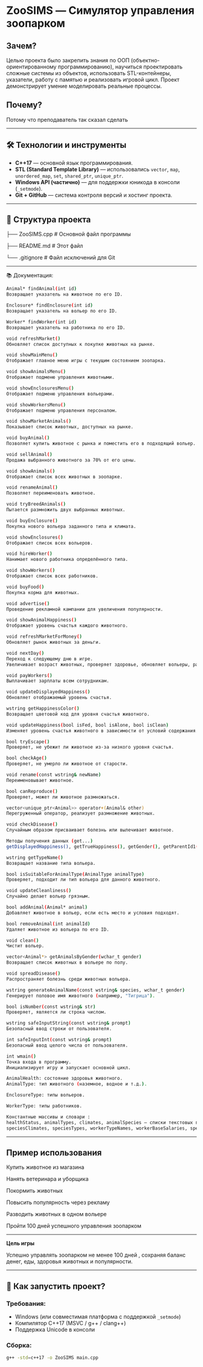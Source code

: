 # ZooSIMS — Симулятор управления зоопарком

## Зачем?
Целью проекта было закрепить знания по ООП (объектно-ориентированному программированию), научиться проектировать сложные системы из объектов, использовать STL-контейнеры, указатели, работу с памятью и реализовать игровой цикл. Проект демонстрирует умение моделировать реальные процессы.

## Почему?
Потому что преподаватель так сказал сделать 

---

## 🛠 Технологии и инструменты

- **C++17** — основной язык программирования.
- **STL (Standard Template Library)** — использовались `vector`, `map`, `unordered_map`, `set`, `shared_ptr`, `unique_ptr`.
- **Windows API (частично)** — для поддержки юникода в консоли (`_setmode`).
- **Git + GitHub** — система контроля версий и хостинг проекта.

---

## 📁 Структура проекта
├── ZooSIMS.cpp # Основной файл программы

├── README.md # Этот файл

└── .gitignore # Файл исключений для Git

---

📚 Документация: 
```bash
Animal* findAnimal(int id)
Возвращает указатель на животное по его ID.

Enclosure* findEnclosure(int id)
Возвращает указатель на вольер по его ID.

Worker* findWorker(int id)
Возвращает указатель на работника по его ID.

void refreshMarket()
Обновляет список доступных к покупке животных на рынке.

void showMainMenu()
Отображает главное меню игры с текущим состоянием зоопарка.

void showAnimalsMenu()
Отображает подменю управления животными.

void showEnclosuresMenu()
Отображает подменю управления вольерами.

void showWorkersMenu()
Отображает подменю управления персоналом.

void showMarketAnimals()
Показывает список животных, доступных на рынке.

void buyAnimal()
Позволяет купить животное с рынка и поместить его в подходящий вольер.

void sellAnimal()
Продажа выбранного животного за 70% от его цены.

void showAnimals()
Отображает список всех животных в зоопарке.

void renameAnimal()
Позволяет переименовать животное.

void tryBreedAnimals()
Пытается размножить двух выбранных животных.

void buyEnclosure()
Покупка нового вольера заданного типа и климата.

void showEnclosures()
Отображает список всех вольеров.

void hireWorker()
Нанимает нового работника определённого типа.

void showWorkers()
Отображает список всех работников.

void buyFood()
Покупка корма для животных.

void advertise()
Проведение рекламной кампании для увеличения популярности.

void showAnimalHappiness()
Отображает уровень счастья каждого животного.

void refreshMarketForMoney()
Обновляет рынок животных за деньги.

void nextDay()
Переход к следующему дню в игре.
Увеличивает возраст животных, проверяет здоровье, обновляет вольеры, работает персонал, рассчитывает доход и многое другое.

void payWorkers()
Выплачивает зарплаты всем сотрудникам.

void updateDisplayedHappiness()
Обновляет отображаемый уровень счастья.

wstring getHappinessColor()
Возвращает цветовой код для уровня счастья животного.

void updateHappiness(bool isFed, bool isAlone, bool isClean)
Изменяет уровень счастья животного в зависимости от условий содержания.

bool tryEscape()
Проверяет, не убежит ли животное из-за низкого уровня счастья.

bool checkAge()
Проверяет, не умерло ли животное от старости.

void rename(const wstring& newName)
Переименовывает животное.

bool canReproduce()
Проверяет, может ли животное размножаться.

vector<unique_ptr<Animal>> operator+(Animal& other)
Перегруженный оператор, реализует размножение животных.

void checkDisease()
Случайным образом присваивает болезнь или вылечивает животное.

Методы получения данных (get...)
getDisplayedHappiness(), getTrueHappiness(), getGender(), getParentId1(), getParentId2(), getIsAlive(), getSpecies(), getHealth(), getType()

wstring getTypeName()
Возвращает название типа вольера.

bool isSuitableForAnimalType(AnimalType animalType)
Проверяет, подходит ли тип вольера для данного животного.

void updateCleanliness()
Случайно делает вольер грязным.

bool addAnimal(Animal* animal)
Добавляет животное в вольер, если есть место и условия подходят.

bool removeAnimal(int animalId)
Удаляет животное из вольера по его ID.

void clean()
Чистит вольер.

vector<Animal*> getAnimalsByGender(wchar_t gender)
Возвращает список животных в вольере по полу.

void spreadDisease()
Распространяет болезнь среди животных вольера.

wstring generateAnimalName(const wstring& species, wchar_t gender)
Генерирует половое имя животного (например, "Тигрица").

bool isNumber(const wstring& str)
Проверяет, является ли строка числом.

wstring safeInputString(const wstring& prompt)
Безопасный ввод строки от пользователя.

int safeInputInt(const wstring& prompt)
Безопасный ввод целого числа от пользователя.

int wmain()
Точка входа в программу.
Инициализирует игру и запускает основной цикл.

AnimalHealth: состояние здоровья животного.
AnimalType: тип животного (наземное, водное и т.д.).

EnclosureType: типы вольеров.

WorkerType: типы работников.

Константные массивы и словари :
healthStatus, animalTypes, climates, animalSpecies — списки текстовых представлений.
speciesClimates, speciesTypes, workerTypeNames, workerBaseSalaries, speciesMaxAge, enclosureTypes — маппинги данных для создания объектов.

```

---

## Пример использования

Купить животное из магазина

Нанять ветеринара и уборщика

Покормить животных

Повысить популярность через рекламу

Разводить животных в одном вольере

Пройти 100 дней успешного управления зоопарком

---

**Цель игры**

Успешно управлять зоопарком не менее 100 дней , сохраняя баланс денег, еды, здоровья животных и популярности.

---


## 🧪 Как запустить проект?

### Требования:
- Windows (или совместимая платформа с поддержкой `_setmode`)
- Компилятор C++17 (MSVC / g++ / clang++)
- Поддержка Unicode в консоли

### Сборка:
```bash
g++ -std=c++17 -o ZooSIMS main.cpp

